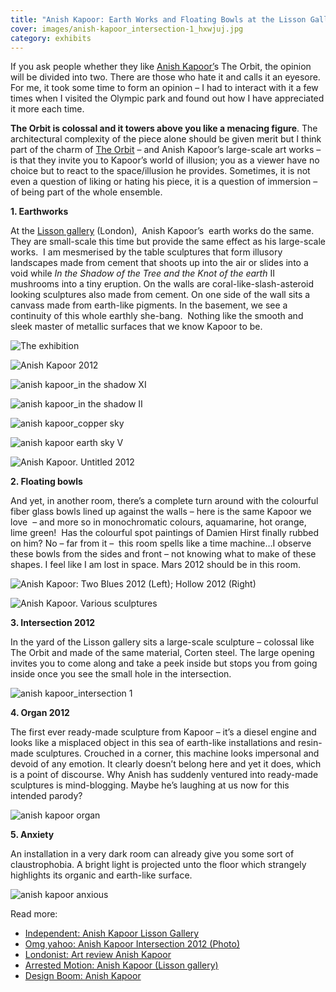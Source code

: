 ```yaml
---
title: "Anish Kapoor: Earth Works and Floating Bowls at the Lisson Gallery"
cover: images/anish-kapoor_intersection-1_hxwjuj.jpg
category: exhibits
---
```


If you ask people whether they like [Anish Kapoor’](http://anishkapoor.com/)s The Orbit, the opinion will be divided into two. There are those who hate it and calls it an eyesore. For me, it took some time to form an opinion – I had to interact with it a few times when I visited the Olympic park and found out how I have appreciated it more each time.

**The Orbit is colossal and it towers above you like a menacing figure**. The architectural complexity of the piece alone should be given merit but I think part of the charm of [The Orbit](http://anishkapoor.com/332/Orbit.html) – and Anish Kapoor’s large-scale art works –  is that they invite you to Kapoor’s world of illusion; you as a viewer have no choice but to react to the space/illusion he provides. Sometimes, it is not even a question of liking or hating his piece, it is a question of immersion – of being part of the whole ensemble.

**1. Earthworks**

At the [Lisson gallery](http://www.lissongallery.com/) (London),  Anish Kapoor’s  earth works do the same. They are small-scale this time but provide the same effect as his large-scale works.  I am mesmerised by the table sculptures that form illusory landscapes made from cement that shoots up into the air or slides into a void while *In the Shadow of the Tree and the Knot of the earth* II mushrooms into a tiny eruption. On the walls are coral-like-slash-asteroid looking sculptures also made from cement. On one side of the wall sits a canvass made from earth-like pigments. In the basement, we see a continuity of this whole earthly she-bang.  Nothing like the smooth and sleek master of metallic surfaces that we know Kapoor to be.

![The exhibition](./images/anishkapoor1_zjxh56.jpg "The exhibition")

![Anish Kapoor 2012](./images/anish-kapoor_in-the-shadowIV_db7cnd.jpg "Anish Kapoor in the shadow IV. 2012")

![anish kapoor_in the shadow XI](./images/anish-kapoor_in-the-shadow-XI_tbklzx.jpg "Anish Kapoor. In the Shadow of the Tree and the Knot of the Earth XI 2008")

![anish kapoor_in the shadow II](./images/anish-kapoor_in-the-shadow-II_xbd1at.jpg "Anish Kapoor. In the Shadow of the Tree and the Knot of the earth II 2008")

![anish kapoor_copper sky](./images/anish-kapoor_copper-sky_bgaakc.jpg "Anish Kapoor. Copper Sky 2012")

![anish kapoor earth sky V](./images/anish-kapoor-earth-sky-V_zwyes1.jpg "Anish Kapoor. Earth Sky V 2012")

![Anish Kapoor. Untitled 2012](./images/anish-kapoor-cement_q3i84l.jpg "Anish Kapoor. Untitled 2012")

**2. Floating bowls**

And yet, in another room, there’s a complete turn around with the colourful fiber glass bowls lined up against the walls – here is the same Kapoor we love  – and more so in monochromatic colours, aquamarine, hot orange, lime green!  Has the colourful spot paintings of Damien Hirst finally rubbed on him? No – far from it –  this room spells like a time machine…I observe these bowls from the sides and front – not knowing what to make of these shapes. I feel like I am lost in space. Mars 2012 should be in this room.

![Anish Kapoor: Two Blues 2012 (Left); Hollow 2012 (Right)](./images/anish-kapoor_two-blues_hollow_fpxqvn.jpg "Anish Kapoor: Two Blues 2012 [Left]; Hollow 2012 [Right]")

![Anish Kapoor. Various sculptures](./images/anish-kapoor-_shine_lost_ydswwb.jpg "Anish Kapoor. Various sculptures")

**3. Intersection 2012**

In the yard of the Lisson gallery sits a large-scale sculpture – colossal like The Orbit and made of the same material, Corten steel. The large opening invites you to come along and take a peek inside but stops you from going inside once you see the small hole in the intersection.

![anish kapoor_intersection 1](./images/anish-kapoor_intersection-1_hxwjuj.jpg "Anish Kapoor intersection")

**4. Organ 2012**

The first ever ready-made sculpture from Kapoor – it’s a diesel engine and looks like a misplaced object in this sea of earth-like installations and resin-made sculptures. Crouched in a corner, this machine looks impersonal and devoid of any emotion. It clearly doesn’t belong here and yet it does, which is a point of discourse. Why Anish has suddenly ventured into ready-made sculptures is mind-blogging. Maybe he’s laughing at us now for this intended parody?

![anish kapoor organ](./images/anish-kapoor_organ_yqvuwv.jpg "Anish Kapoor organ")

**5. Anxiety**

An installation in a very dark room can already give you some sort of claustrophobia. A bright light is projected unto the floor which strangely highlights its organic and earth-like surface.

![anish kapoor anxious](./images/anish-kapoor_anxious_ftvrwh.jpg "Anish Kapoor anxious")

Read more:

- [Independent: Anish Kapoor Lisson Gallery](http://www.independent.co.uk/arts-entertainment/art/reviews/anish-kapoor-lisson-gallery-london-8204042.html)
- [Omg yahoo: Anish Kapoor Intersection 2012 (Photo)](http://omg.yahoo.com/photos/artist-anish-kapoor-poses-next-piece-intersection-2012-photo-140237182.html)
- [Londonist: Art review Anish Kapoor](http://londonist.com/2012/10/art-review-anish-kapoor-lisson-gallery.php)
- [Arrested Motion: Anish Kapoor (Lisson gallery)](http://arrestedmotion.com/2012/10/showing-anish-kapoor-lisson-gallery/)
- [Design Boom: Anish Kapoor](http://www.designboom.com/weblog/cat/10/view/24183/anish-kapoor-at-lisson-gallery.html)
